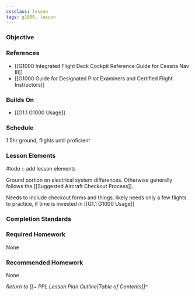 ```yaml
---
cssclass: lesson
tags: g1000, lesson
---
```

### Objective

### References
- [[G1000 Integrated Flight Deck Cockpit Reference Guide for Cessna Nav III]]
- [[G1000 Guide for Designated Pilot Examiners and Certified Flight Instructors]]

### Builds On
- [[G1.1 G1000 Usage]]

### Schedule
1.5hr ground, flights until proficient

### Lesson Elements
#todo :: add lesson elements

Ground portion on electrical system differences. Otherwise generally follows the [[Suggested Aircraft Checkout Process]].

Needs to include checkout forms and things. likely needs only a few flights to practice, 
if time is invested in [[G1.1 G1000 Usage]]

### Completion Standards


### Required Homework
None

### Recommended Homework 
None

*Return to [[~ PPL Lesson Plan Outline|Table of Contents]]^*